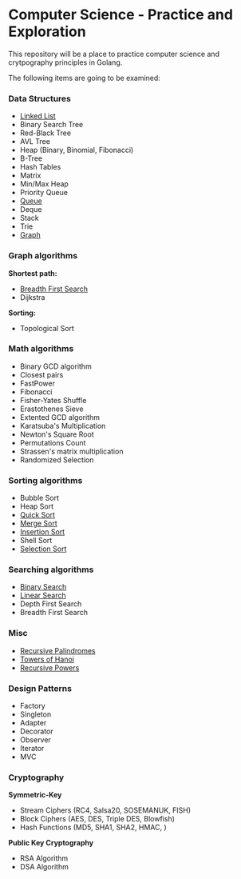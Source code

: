 # Computer Science - Practice and Exploration

This repository will be a place to practice computer science and crytpography principles in Golang.

The following items are going to be examined:

### Data Structures

* [Linked List](https://github.com/dansackett/computer-science/blob/master/data-structures/linked-list/linkedlist.go)
* Binary Search Tree
* Red-Black Tree
* AVL Tree
* Heap (Binary, Binomial, Fibonacci)
* B-Tree
* Hash Tables
* Matrix
* Min/Max Heap
* Priority Queue
* [Queue](https://github.com/dansackett/computer-science/blob/master/data-structures/queue/queue.go)
* Deque
* Stack
* Trie
* [Graph](https://github.com/dansackett/computer-science/blob/master/data-structures/graph/graph.go)

### Graph algorithms

**Shortest path:**
* [Breadth First Search](https://github.com/dansackett/computer-science/blob/master/algorithms/graph/breadth_first_search.go)
* Dijkstra

**Sorting:**
* Topological Sort

### Math algorithms

* Binary GCD algorithm
* Closest pairs
* FastPower
* Fibonacci
* Fisher-Yates Shuffle
* Erastothenes Sieve
* Extented GCD algorithm
* Karatsuba's Multiplication
* Newton's Square Root
* Permutations Count
* Strassen's matrix multiplication
* Randomized Selection

### Sorting algorithms

* Bubble Sort
* Heap Sort
* [Quick Sort](https://github.com/dansackett/computer-science/blob/master/algorithms/sorting/quick.go)
* [Merge Sort](https://github.com/dansackett/computer-science/blob/master/algorithms/sorting/merge.go)
* [Insertion Sort](https://github.com/dansackett/computer-science/blob/master/algorithms/sorting/insertion.go)
* Shell Sort
* [Selection Sort](https://github.com/dansackett/computer-science/blob/master/algorithms/sorting/selection.go)

### Searching algorithms

* [Binary Search](https://github.com/dansackett/computer-science/blob/master/algorithms/searching/binary.go)
* [Linear Search](https://github.com/dansackett/computer-science/blob/master/algorithms/searching/linear.go)
* Depth First Search
* Breadth First Search

### Misc

* [Recursive Palindromes](https://github.com/dansackett/computer-science/blob/master/algorithms/recursion/palindromes.go)
* [Towers of Hanoi](https://github.com/dansackett/computer-science/blob/master/algorithms/recursion/towers_of_hanoi.go)
* [Recursive Powers](https://github.com/dansackett/computer-science/blob/master/algorithms/recursion/powers.go)

### Design Patterns

* Factory
* Singleton
* Adapter
* Decorator
* Observer
* Iterator
* MVC

### Cryptography

**Symmetric-Key**
* Stream Ciphers (RC4, Salsa20, SOSEMANUK, FISH)
* Block Ciphers (AES, DES, Triple DES, Blowfish)
* Hash Functions (MD5, SHA1, SHA2, HMAC, )

**Public Key Cryptography**
* RSA Algorithm
* DSA Algorithm
